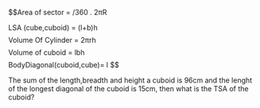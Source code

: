
$$Area of sector = /360 . 2πR

$$
$$LSA (cube,cuboid) = (l+b)h
$$
$$Volume Of Cylinder = 2πrh
$$
$$Volume of cuboid = lbh
$$
$$BodyDiagonal(cuboid,cube)= l
$$

The sum of the length,breadth and height a cuboid is 96cm and the lenght of the longest diagonal of the cuboid is 15cm, then what is the TSA of the cuboid?

